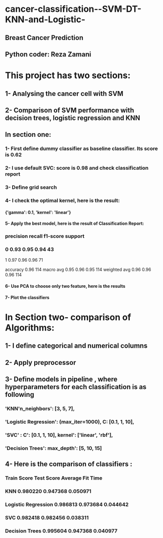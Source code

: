 # cancer-classification--SVM-DT-KNN-and-Logistic-
## Breast Cancer Prediction
## Python coder: Reza Zamani

# This project has two sections:
## 1- Analysing the cancer cell with SVM
## 2- Comparison of SVM performance with decision trees, logistic regression and KNN


## In section one:
### 1-	First define dummy classifier as baseline classifier. Its score is 0.62
### 2-	I use default SVC: score is 0.98 and check classification report
### 3-	Define grid search
### 4-	I check the optimal kernel, here is the result: 
#### {'gamma': 0.1, 'kernel': 'linear'}
#### 5-	Apply the best model, here is the result of Classification Report: 

  ###                           precision               recall                            f1-score                     support
  ###  0                            0.93                    0.95                                  0.94                         43
 1                             0.97                    0.96                                  0.96                         71

 accuracy                                                                                     0.96                          114
macro avg                0.95                     0.96                                 0.95                         114
weighted avg            0.96                     0.96                                0.96                         114

#### 6-	Use PCA to choose only two feature, here is the results 
#### 7-	Plot the classifiers 

# In Section two- comparison of Algorithms: 
## 1-	I define categorical and numerical columns
## 2-	Apply preprocessor
## 3-	Define models in pipeline , where hyperparameters for each classification is as following 
### 'KNN'n_neighbors': [3, 5, 7],
### 'Logistic Regression': (max_iter=1000), C: [0.1, 1, 10],
### 'SVC' : C': [0.1, 1, 10], kernel': ['linear', 'rbf'],
### 'Decision Trees': max_depth': [5, 10, 15]
## 4-	Here is the comparison of classifiers :

### 	                   Train Score 	            Test Score 	                 Average Fit Time
### KNN 	             0.980220     	       0.947368 	              0.050971
### Logistic Regression      0.986813 	               0.973684 	              0.044642
### SVC 	             0.982418 	               0.982456 	              0.038311
### Decision Trees           0.995604 	               0.947368 	              0.040977
